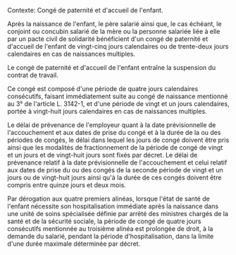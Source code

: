 Contexte: Congé de paternité et d'accueil de l'enfant.

Après la naissance de l'enfant, le père salarié ainsi que, le cas échéant, le conjoint ou concubin salarié de la mère ou la personne salariée liée à elle par un pacte civil de solidarité bénéficient d'un congé de paternité et d'accueil de l'enfant de vingt-cinq jours calendaires ou de trente-deux jours calendaires en cas de naissances multiples.

Le congé de paternité et d'accueil de l'enfant entraîne la suspension du contrat de travail.

Ce congé est composé d'une période de quatre jours calendaires consécutifs, faisant immédiatement suite au congé de naissance mentionné au 3° de l'article L. 3142-1, et d'une période de vingt et un jours calendaires, portée à vingt-huit jours calendaires en cas de naissances multiples.

Le délai de prévenance de l'employeur quant à la date prévisionnelle de l'accouchement et aux dates de prise du congé et à la durée de la ou des périodes de congés, le délai dans lequel les jours de congé doivent être pris ainsi que les modalités de fractionnement de la période de congé de vingt et un jours et de vingt-huit jours sont fixés par décret. Le délai de prévenance relatif à la date prévisionnelle de l'accouchement et celui relatif aux dates de prise du ou des congés de la seconde période de vingt et un jours ou de vingt-huit jours ainsi qu'à la durée de ces congés doivent être compris entre quinze jours et deux mois.

Par dérogation aux quatre premiers alinéas, lorsque l'état de santé de l'enfant nécessite son hospitalisation immédiate après la naissance dans une unité de soins spécialisée définie par arrêté des ministres chargés de la santé et de la sécurité sociale, la période de congé de quatre jours consécutifs mentionnée au troisième alinéa est prolongée de droit, à la demande du salarié, pendant la période d'hospitalisation, dans la limite d'une durée maximale déterminée par décret.